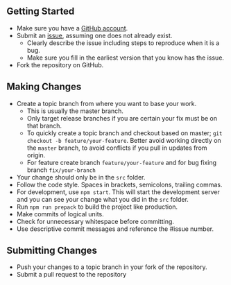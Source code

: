 ## Getting Started

- Make sure you have a [GitHub account](https://github.com/signup/free).
- Submit an [issue](https://github.com/asif-jalil/scroll-carousel-react/issues), assuming one does not already exist.
  - Clearly describe the issue including steps to reproduce when it is a bug.
  - Make sure you fill in the earliest version that you know has the issue.
- Fork the repository on GitHub.

## Making Changes

- Create a topic branch from where you want to base your work.
  - This is usually the master branch.
  - Only target release branches if you are certain your fix must be on that branch.
  - To quickly create a topic branch and checkout based on master; `git checkout -b feature/your-feature`. Better avoid working directly on the `master` branch, to avoid conflicts if you pull in updates from origin.
  - For feature create branch `feature/your-feature` and for bug fixing branch `fix/your-branch`
- Your change should only be in the `src` folder.
- Follow the code style. Spaces in brackets, semicolons, trailing commas.
- For development, use `npm start`. This will start the development server and you can see your change what you did in the `src` folder.
- Run `npm run prepack` to build the project like production.
- Make commits of logical units.
- Check for unnecessary whitespace before committing.
- Use descriptive commit messages and reference the #issue number.

## Submitting Changes

- Push your changes to a topic branch in your fork of the repository.
- Submit a pull request to the repository
